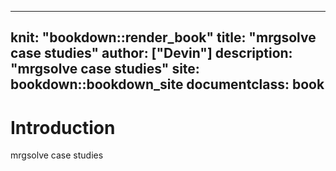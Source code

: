 
---
knit: "bookdown::render_book"
title: "mrgsolve case studies"
author: ["Devin"]
description: "mrgsolve case studies"
site: bookdown::bookdown_site
documentclass: book
---

# Introduction 

mrgsolve case studies

